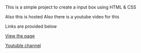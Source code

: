 This is a simple project to create a input box using HTML & CSS 

Also this is hosted 
Also there is a youtube video for this 

Links are provided below

[View the page](https://remindev.github.io/Youtube-contents/Simple-Input-Box/)

[Youtuble channel](https://www.youtube.com/c/reminz)


